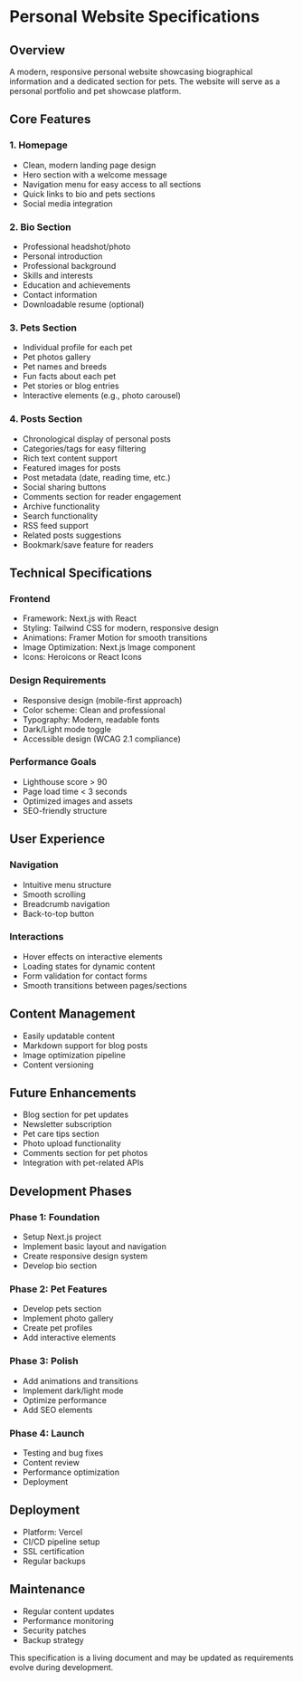 # Personal Website Specifications

## Overview
A modern, responsive personal website showcasing biographical information and a dedicated section for pets. The website will serve as a personal portfolio and pet showcase platform.

## Core Features

### 1. Homepage
- Clean, modern landing page design
- Hero section with a welcome message
- Navigation menu for easy access to all sections
- Quick links to bio and pets sections
- Social media integration

### 2. Bio Section
- Professional headshot/photo
- Personal introduction
- Professional background
- Skills and interests
- Education and achievements
- Contact information
- Downloadable resume (optional)

### 3. Pets Section
- Individual profile for each pet
- Pet photos gallery
- Pet names and breeds
- Fun facts about each pet
- Pet stories or blog entries
- Interactive elements (e.g., photo carousel)
### 4. Posts Section
- Chronological display of personal posts
- Categories/tags for easy filtering
- Rich text content support
- Featured images for posts
- Post metadata (date, reading time, etc.)
- Social sharing buttons
- Comments section for reader engagement
- Archive functionality
- Search functionality
- RSS feed support
- Related posts suggestions
- Bookmark/save feature for readers

## Technical Specifications

### Frontend
- Framework: Next.js with React
- Styling: Tailwind CSS for modern, responsive design
- Animations: Framer Motion for smooth transitions
- Image Optimization: Next.js Image component
- Icons: Heroicons or React Icons

### Design Requirements
- Responsive design (mobile-first approach)
- Color scheme: Clean and professional
- Typography: Modern, readable fonts
- Dark/Light mode toggle
- Accessible design (WCAG 2.1 compliance)

### Performance Goals
- Lighthouse score > 90
- Page load time < 3 seconds
- Optimized images and assets
- SEO-friendly structure

## User Experience

### Navigation
- Intuitive menu structure
- Smooth scrolling
- Breadcrumb navigation
- Back-to-top button

### Interactions
- Hover effects on interactive elements
- Loading states for dynamic content
- Form validation for contact forms
- Smooth transitions between pages/sections

## Content Management
- Easily updatable content
- Markdown support for blog posts
- Image optimization pipeline
- Content versioning

## Future Enhancements
- Blog section for pet updates
- Newsletter subscription
- Pet care tips section
- Photo upload functionality
- Comments section for pet photos
- Integration with pet-related APIs

## Development Phases

### Phase 1: Foundation
- Setup Next.js project
- Implement basic layout and navigation
- Create responsive design system
- Develop bio section

### Phase 2: Pet Features
- Develop pets section
- Implement photo gallery
- Create pet profiles
- Add interactive elements

### Phase 3: Polish
- Add animations and transitions
- Implement dark/light mode
- Optimize performance
- Add SEO elements

### Phase 4: Launch
- Testing and bug fixes
- Content review
- Performance optimization
- Deployment

## Deployment
- Platform: Vercel
- CI/CD pipeline setup
- SSL certification
- Regular backups

## Maintenance
- Regular content updates
- Performance monitoring
- Security patches
- Backup strategy

This specification is a living document and may be updated as requirements evolve during development. 